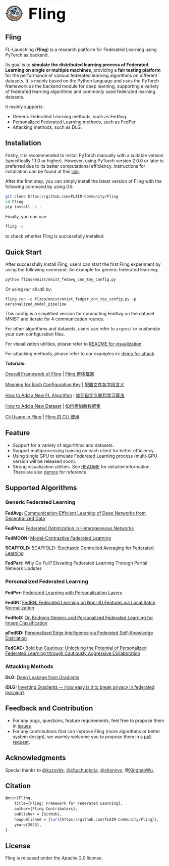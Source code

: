 <img src="./README.assets/fling.png" style="zoom: 25%;" />

## Fling

FL-Launching (**Fling**) is a research platform for Federated Learning using PyTorch as backend. 

Its goal is to **simulate the distributed learning process of Federated Learning on single or multiple machines**, providing a **fair testing platform** for the performance of various federated learning algorithms on different datasets. It is mainly based on the Python language and uses the PyTorch framework as the backend module for deep learning, supporting a variety of federated learning algorithms and commonly used federated learning datasets.

It mainly supports:

- Generic Federated Learning methods, such as FedAvg.
- Personalized Federated Learning methods, such as FedPer.
- Attacking methods, such as DLG.

## Installation

Firstly, it is recommended to install PyTorch manually with a suitable version (specifically 1.1.0 or higher). However, using PyTorch version 2.0.0 or later is preferred due to its better computational efficiency. Instructions for installation can be found at this [link](https://pytorch.org/get-started/locally/).

After the first step, you can simply install the latest version of Fling with the following command by using Git:

```bash
git clone https://github.com/FLAIR-Community/Fling
cd Fling
pip install -e .
```

Finally, you can use

```bash
fling -v
```

to check whether Fling is successfully installed.

## Quick Start

After successfully install Fling, users can start the first Fling experiment by using the following command. An example for generic federated learning:

```bash
python flzoo/mnist/mnist_fedavg_cnn_toy_config.py
```

Or using our cli util by:

```shell
fling run -c flzoo/mnist/mnist_fedper_cnn_toy_config.py -p personalized_model_pipeline
```

This config is a simplified version for conducting FedAvg on the dataset MNIST and iterate for 4 communication rounds.

For other algorithms and datasets, users can refer to `argzoo/` or customize your own configuration files.

For visualization utilities, please refer to [README for visualization](https://github.com/FLAIR-Community/Fling/tree/main/fling/utils/visualize_utils/README.md).

For attacking methods, please refer to our examples in: [demo for attack](https://github.com/FLAIR-Community/Fling/blob/main/fling/utils/attack_utils/demo)

**Tutorials:**

[Overall Framework of Fling](https://github.com/FLAIR-Community/Fling/blob/main/docs/framework_for_fling_en.md) | [Fling 整体框架](https://github.com/FLAIR-Community/Fling/blob/main/docs/framework_for_fling_zh.md)

[Meaning for Each Configuration Key](https://github.com/FLAIR-Community/Fling/blob/main/docs/meaning_for_configurations_en.md) | [配置文件各字段含义](https://github.com/FLAIR-Community/Fling/blob/main/docs/meaning_for_configurations_zh.md)

[How to Add a New FL Algorithm](https://github.com/FLAIR-Community/Fling/blob/main/docs/how_to_add_new_algorithm_en.md) | [如何自定义联邦学习算法](https://github.com/FLAIR-Community/Fling/blob/main/docs/how_to_add_new_algorithm_zh.md)

[How to Add a New Dataset](https://github.com/FLAIR-Community/Fling/blob/main/docs/how_to_add_new_dataset_en.md) | [如何添加新数据集](https://github.com/FLAIR-Community/Fling/blob/main/docs/how_to_add_new_dataset_zh.md)

[Cli Usage in Fling](https://github.com/FLAIR-Community/Fling/blob/main/docs/cli_en.md) | [Fling 的 CLI 使用](https://github.com/FLAIR-Community/Fling/blob/main/docs/cli_zh.md)

## Feature

- Support for a variety of algorithms and datasets.
- Support multiprocessing training on each client for better efficiency.
- Using single GPU to simulate Federated Learning process (multi-GPU version will be released soon).
- Strong visualization utilities. See [README](https://github.com/FLAIR-Community/Fling/tree/main/fling/utils/visualize_utils/README.md) for detailed information. There are also [demos](https://github.com/FLAIR-Community/Fling/blob/main/fling/utils/visualize_utils/demo) for reference.

## Supported Algorithms

### Generic Federated Learning

**FedAvg:** [Communication-Efficient Learning of Deep Networks from Decentralized Data](https://proceedings.mlr.press/v54/mcmahan17a/mcmahan17a.pdf)

**FedProx:** [Federated Optimization in Heterogeneous Networks](https://arxiv.org/pdf/1812.06127.pdf)

**FedMOON:** [Model-Contrastive Federated Learning](https://openaccess.thecvf.com/content/CVPR2021/papers/Li_Model-Contrastive_Federated_Learning_CVPR_2021_paper.pdf)

**SCAFFOLD:** [SCAFFOLD: Stochastic Controlled Averaging for Federated Learning ](https://arxiv.org/abs/1910.06378)

**FedPart:** Why Go Full? Elevating Federated Learning Through Partial Network Updates

### Personalized Federated Learning

**FedPer:** [Federated Learning with Personalization Layers](https://arxiv.org/pdf/1912.00818v1.pdf)

**FedBN:** [FedBN: Federated Learning on Non-IID Features via Local Batch Normalization](https://arxiv.org/pdf/2102.07623.pdf)

**FedRoD:** [On Bridging Generic and Personalized Federated Learning for Image Classification](https://openreview.net/pdf?id=I1hQbx10Kxn)

**pFedSD:** [Personalized Edge Intelligence via Federated Self-Knowledge Distillation](https://ieeexplore.ieee.org/abstract/document/9964434)

**FedCAC:** [Bold but Cautious: Unlocking the Potential of Personalized Federated Learning through Cautiously Aggressive Collaboration]()

### Attacking Methods

**DLG:** [Deep Leakage from Gradients](https://arxiv.org/abs/1906.08935)

**iDLG:** [Inverting Gradients -- How easy is it to break privacy in federated learning?](https://arxiv.org/abs/2003.14053)

## Feedback and Contribution

- For any bugs, questions, feature requirements, feel free to propose them in [issues](https://github.com/FLAIR-Community/Fling/issues)
- For any contributions that can improve Fling (more algorithms or better system design), we warmly welcome you to propose them in a [pull request](https://github.com/FLAIR-Community/Fling/pulls).

## Acknowledgments

Special thanks to [@kxzxvbk](https://github.com/kxzxvbk), [@chuchugloria](https://github.com/chuchugloria), [@shonnyx](https://github.com/shonnyx), [@XinghaoWu](https://github.com/XinghaoWu), 


## Citation
```latex
@misc{Fling,
    title={Fling: Framework for Federated Learning},
    author={Fling Contributors},
    publisher = {GitHub},
    howpublished = {\url{https://github.com/FLAIR-Community/Fling}},
    year={2023},
}
```

## License
Fling is released under the Apache 2.0 license.

